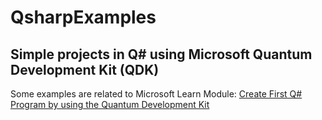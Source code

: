 # QsharpExamples

## Simple projects in Q# using Microsoft Quantum Development Kit (QDK)

Some examples are related to Microsoft Learn Module: 
[Create First Q# Program by using the Quantum Development Kit](https://docs.microsoft.com/en-us/learn/modules/qsharp-create-first-quantum-development-kit/)

